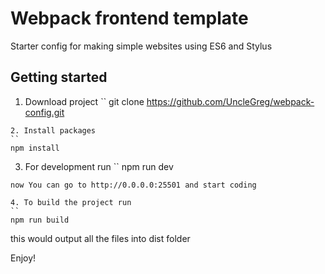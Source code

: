 # Webpack frontend template

Starter config for making simple websites using ES6 and Stylus

## Getting started

1. Download project
``
git clone https://github.com/UncleGreg/webpack-config.git
```
2. Install packages
``
npm install
```
3. For development run
``
npm run dev
```
now You can go to http://0.0.0.0:25501 and start coding

4. To build the project run
``
npm run build
```
this would output all the files into dist folder


Enjoy!
